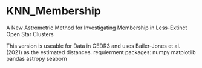 # KNN_Membership
A New Astrometric Method for Investigating Membership in Less-Extinct Open Star Clusters

This version is useable for Data in GEDR3 and uses Bailer-Jones et al. (2021) as the estimated distances.
requierment packages:
numpy
matplotlib
pandas
astropy
seaborn
